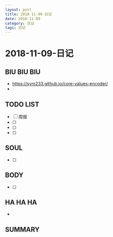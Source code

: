 ```yaml
---
layout: post
title: 2018-11-09-日记
date: 2018-11-09
category: 日记
tags: 日记
---
```

# 2018-11-09-日记
## BIU BIU BIU
- https://sym233.github.io/core-values-encoder/
- 
 
## TODO LIST
- [ ] 周报
- [ ] 
- [ ] 
- [ ] 
 
 
## SOUL
- [ ] 
 
## BODY
- [ ] 
 
## HA HA HA
- 
 
## SUMMARY
 
 

